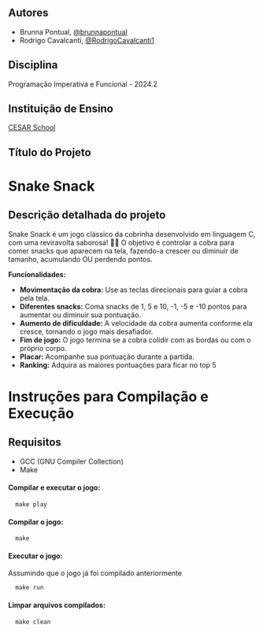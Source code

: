 ## Autores

- Brunna Pontual, [@brunnapontual](https://github.com/brunnapontual)
- Rodrigo Cavalcanti, [@RodrigoCavalcanti1](https://github.com/RodrigoCavalcanti1)

## Disciplina

Programação Imperativa e Funcional - 2024.2

## Instituição de Ensino

[CESAR School](https://www.cesar.school/)

## Título do Projeto


# Snake Snack                                                      
                                                                                                                                                                                

## Descrição detalhada do projeto

Snake Snack é um jogo clássico da cobrinha desenvolvido em linguagem C, com uma reviravolta saborosa! 🐍🍎
 O objetivo é controlar a cobra para comer snacks que aparecem na tela, fazendo-a crescer ou diminuir de 
 tamanho, acumulando OU perdendo pontos. 

**Funcionalidades:**

* **Movimentação da cobra:** Use as teclas direcionais para guiar a cobra pela tela.
* **Diferentes snacks:** Coma snacks de 1, 5 e 10, -1, -5 e -10 pontos para aumentar ou diminuir sua pontuação.
* **Aumento de dificuldade:** A velocidade da cobra aumenta conforme ela cresce, tornando o jogo mais desafiador.
* **Fim de jogo:** O jogo termina se a cobra colidir com as bordas ou com o próprio corpo.
* **Placar:** Acompanhe sua pontuação durante a partida.
* **Ranking:** Adquira as maiores pontuações para ficar no top 5

# Instruções para Compilação e Execução
## Requisitos 
- GCC (GNU Compiler Collection) 
- Make

#### Compilar e executar o jogo:
```http
  make play
```
#### Compilar o jogo:
```http
  make
```
#### Executar o jogo: 
Assumindo que o jogo já foi compilado anteriormente
```http
  make run
```
#### Limpar arquivos compilados:
```http
  make clean
```

